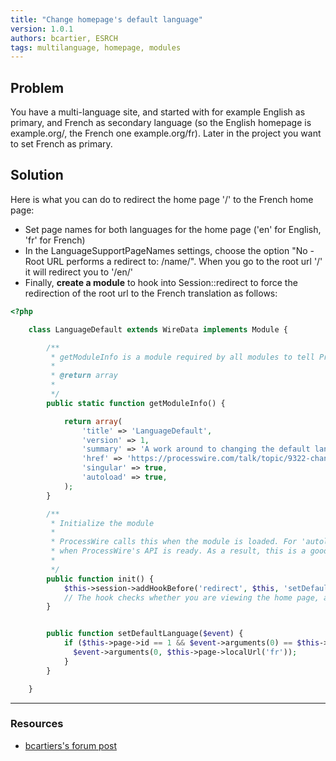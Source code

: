 ```yaml
---
title: "Change homepage's default language"
version: 1.0.1
authors: bcartier, ESRCH
tags: multilanguage, homepage, modules
---
```


## Problem

You have a multi-language site, and started with for example English as primary, and French as secondary language (so the English homepage is example.org/, the French one example.org/fr). Later in the project you want to set French as primary.

## Solution

Here is what you can do to redirect the home page '/' to the French home page:

-   Set page names for both languages for the home page ('en' for English, 'fr' for French)
-   In the LanguageSupportPageNames settings, choose the option "No - Root URL performs a redirect to: /name/". When you go to the root url '/' it will redirect you to '/en/'
-   Finally, **create a module** to hook into Session::redirect to force the redirection of the root url to the French translation as follows:

```php
<?php

	class LanguageDefault extends WireData implements Module {

		/**
		 * getModuleInfo is a module required by all modules to tell ProcessWire about them
		 *
		 * @return array
		 *
		 */
		public static function getModuleInfo() {

			return array(
				'title' => 'LanguageDefault',
				'version' => 1,
				'summary' => 'A work around to changing the default language.',
				'href' => 'https://processwire.com/talk/topic/9322-change-default-language-for-homepage/?p=89717',
				'singular' => true,
				'autoload' => true,
			);
		}

		/**
		 * Initialize the module
		 *
		 * ProcessWire calls this when the module is loaded. For 'autoload' modules, this will be called
		 * when ProcessWire's API is ready. As a result, this is a good place to attach hooks.
		 *
		 */
		public function init() {
			$this->session->addHookBefore('redirect', $this, 'setDefaultLanguage');
			// The hook checks whether you are viewing the home page, and whether you are redirecting to the English url, and if so, it changes the url to the French url
		}


		public function setDefaultLanguage($event) {
			if ($this->page->id == 1 && $event->arguments(0) == $this->page->localUrl('default')) {
		      $event->arguments(0, $this->page->localUrl('fr'));
		    }
		}

	}
```

---

### Resources

-   [bcartiers's forum post](https://processwire.com/talk/topic/9322-change-default-language-for-homepage/#entry89925)
